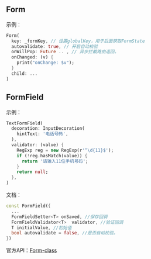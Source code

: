 ## Form

示例：

```dart
Form(
  key: _formKey, // 设置globalKey，用于后面获取FormState
  autovalidate: true, // 开启自动校验
  onWillPop: Future .. , // 异步拦截路由返回。
  onChanged: (v) {
    print("onChange: $v");
  }
  child: ...
)
```

##  FormField

示例：

```dart
TextFormField(
  decoration: InputDecoration(
    hintText: '电话号码',
  ),
  validator: (value) {
    RegExp reg = new RegExp(r'^\d{11}$');
    if (!reg.hasMatch(value)) {
      return '请输入11位手机号码';
    }
    return null;
  },
)
```

文档：

```dart
const FormField({
  ...
  FormFieldSetter<T> onSaved, //保存回调
  FormFieldValidator<T>  validator, //验证回调
  T initialValue, //初始值
  bool autovalidate = false, //是否自动校验。
})
```

官方API：[Form-class](https://api.flutter.dev/flutter/widgets/Form-class.html)